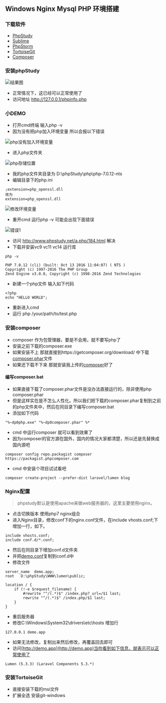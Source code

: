 ## Windows Nginx Mysql PHP 环境搭建
### 下载软件
* [PhpStudy](http://www.phpstudy.net/)
* [Sublime](https://www.sublimetext.com/3)
* [PhpStorm](http://www.jetbrains.com/phpstorm/)
* [TortoiseGit](https://tortoisegit.org/)
* [Composer](https://getcomposer.org/Composer-Setup.exe)

### 安装phpStudy
![结果图](http://7xrqhy.com1.z0.glb.clouddn.com/note_phpstydy_run.png)
* 正常情况下，这已经可以正常使用了
* 访问地址 http://127.0.0.1/phpinfo.php

### 小DEMO
* 打开cmd终端 输入php -v
* 因为没有把php加入环境变量 所以会报以下错误

![php没有加入环境变量](http://7xrqhy.com1.z0.glb.clouddn.com/note_no_php_envirement.png)

* 进入php文件夹 

![php存储位置](http://7xrqhy.com1.z0.glb.clouddn.com/note_php_path.png)

* 我的php文件夹目录为 D:\phpStudy\php\php-7.0.12-nts
* 编辑目录下的php.ini
~~~
;extension=php_openssl.dll
改为
extension=php_openssl.dll
~~~

![修改环境变量](http://7xrqhy.com1.z0.glb.clouddn.com/note_path.png)

* 重开cmd 运行php -v 可能会出现下面错误

![错误1](http://7xrqhy.com1.z0.glb.clouddn.com/note_error_1.png)

* 访问 http://www.phpstudy.net/a.php/184.html 解决
* 下载并安装vc9 vc11 vc14 运行库

~~~
php -v

PHP 7.0.12 (cli) (built: Oct 13 2016 11:04:07) ( NTS )
Copyright (c) 1997-2016 The PHP Group
Zend Engine v3.0.0, Copyright (c) 1998-2016 Zend Technologies
~~~

* 新建一个php文件 输入如下代码

~~~
<?php
echo "HELLO WORLD";
~~~

* 重新进入cmd
* 运行 php /your/path/to/test.php

### 安装composer
* composer 作为包管理器，要是不会用，就不要写php了
* 安装之前下载的composer.exe
* 如果安装不上 那就直接到https://getcomposer.org/download/ 中下载[composer.phar](https://getcomposer.org/download/1.3.1/composer.phar)文件
* 如果还下载不下来 那就安装我上传的[composer](http://7xrqhy.com1.z0.glb.clouddn.com/composer.phar)好了

#### 编写composer.bat
* 如果直接下载了composer.phar文件是没办法直接运行的，除非使用php composer.phar
* 但是这样实在是不怎么人性化。所以我们把下载的composer.phar复制到之前的php文件夹中，然后在同目录下编写composer.bat
* 添加如下代码
~~~
"%~dp0php.exe" "%~dp0composer.phar" %*
~~~
* cmd 中运行composer 就可以看到效果了
* 因为composer的官方源在国外，国内的情况大家都清楚，所以还是先替换成国内源吧
~~~
composer config repo.packagist composer https://packagist.phpcomposer.com
~~~
* cmd 中安装个项目试试看吧
~~~
composer create-project --prefer-dist laravel/lumen blog
~~~

### Nginx配置
> phpstudy默认是使用apache来做web服务器的，这里主要使用nginx。

* 点击切换版本 使用php7 nginx组合
* 进入Nginx目录，修改conf下的nginx.conf文件，在include vhosts.conf;下增加一行，如下。
~~~
include vhosts.conf;
include conf.d/*.conf;
~~~
* 然后在同目录下增加conf.d文件夹
* 并把[demo.conf](http://7xrqhy.com1.z0.glb.clouddn.com/phalcon.conf)复制到conf.d中
* 修改文件
~~~
server_name  demo.app;
root   D:\phpStudy\WWW\lumen\public;

location / {
    if (!-e $request_filename) {
        #rewrite "^/(.*)$" /index.php?_url=/$1 last;
        rewrite "^/(.*)$" /index.php/$1 last;
    }
}
~~~
* 重启服务器
* 修改C:\Windows\System32\drivers\etc\hosts 增加行
~~~
127.0.0.1 demo.app
~~~
* 如果无法修改，复制出来然后修改，再覆盖回去即可
* 访问[http://demo.app](http://demo.app)当你看到如下信息，就表示可以正常使用了
~~~
Lumen (5.3.3) (Laravel Components 5.3.*)
~~~

### 安装TortoiseGit
* 直接安装下载的msi文件
* 扩展全选 安装git-windows

